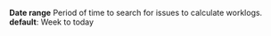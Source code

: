 ﻿**Date range**
Period of time to search for issues to calculate worklogs.
**default**: Week to today